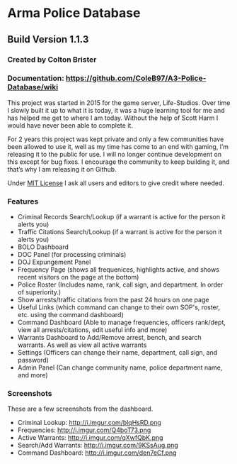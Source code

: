 # Arma Police Database
## Build Version 1.1.3
### Created by Colton Brister
### Documentation: https://github.com/ColeB97/A3-Police-Database/wiki

This project was started in 2015 for the game server, Life-Studios. Over time I slowly built it up to what it is today, it was a huge learning tool for me and has helped me get to where I am today. Without the help of Scott Harm I would have never been able to complete it.

For 2 years this project was kept private and only a few communities have been allowed to use it, well as my time has come to an end with gaming, I’m releasing it to the public for use. I will no longer continue development on this except for bug fixes. I encourage the community to keep building it, and that’s why I am releasing it on Github.

Under [MIT License](https://github.com/ColeB97/A3-Police-Database/blob/master/LICENSE) I ask all users and editors to give credit where needed.

### Features
- Criminal Records Search/Lookup (if a warrant is active for the person it alerts you)
- Traffic Citations Search/Lookup (if a warrant is active for the person it alerts you)
- BOLO Dashboard
- DOC Panel (for processing criminals)
- DOJ Expungement Panel
- Frequency Page (shows all frequenices, highlights active, and shows recent visitors on the page at the bottom)
- Police Roster (Includes name, rank, call sign, and department. In order of superiority.)
- Show arrests/traffic citations from the past 24 hours on one page
- Useful Links (which command can change to their own SOP's, roster, etc. using the command dashboard)
- Command Dashboard (Able to manage frequencies, officers rank/dept, view all arrests/citations, edit useful info and more)
- Warrants Dashboard to Add/Remove arrest, bench, and search warrants. As well as view all active warrants
- Settings (Officers can change their name, department, call sign, and password)
- Admin Panel (Can change community name, police department name, and more)

### Screenshots
These are a few screenshots from the dashboard.
- Criminal Lookup: http://i.imgur.com/blqHsRD.png
- Frequencies: http://i.imgur.com/Q4boT73.png
- Active Warrants: http://i.imgur.com/qXwfQbK.png
- Search/Add Warrants: http://i.imgur.com/9KSsAug.png
- Command Dashboard: http://i.imgur.com/den7eCf.png
